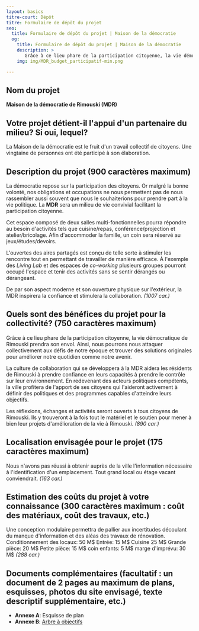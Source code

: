 ```yaml
---
layout: basics
titre-court: Dépôt
titre: Formulaire de dépôt du projet
seo:
  title: Formulaire de dépôt du projet | Maison de la démocratie
  og:
    title: Formulaire de dépôt du projet | Maison de la démocratie
    description: >
       Grâce à ce lieu phare de la participation citoyenne, la vie démocratique de Rimouski prendra son envol. Ainsi, nous pourrons nous attaquer collectivement aux défis de notre époque et trouver des solutions originales pour améliorer notre quotidien comme notre avenir.
    img: img/MDR_budget_participatif-min.png

---
```


## Nom du projet

**Maison de la démocratie de Rimouski (MDR)**

## Votre projet détient-il l'appui d'un partenaire du milieu? Si oui, lequel?

La Maison de la démocratie est le fruit d'un travail collectif de citoyens. Une vingtaine de personnes ont été participé à son élaboration.

## Description du projet (900 caractères maximum)

La démocratie repose sur la participation des citoyens. Or malgré la bonne volonté, nos obligations et occupations ne nous permettent pas de nous rassembler aussi souvent que nous le souhaiterions pour prendre part à la vie politique. La **MDR** sera un milieu de vie convivial facilitant la participation citoyenne.

Cet espace composé de deux salles multi-fonctionnelles pourra répondre au besoin d'activités tels que cuisine/repas, conférence/projection et atelier/bricolage. Afin d'accommoder la famille, un coin sera réservé au jeux/études/devoirs.

L'ouvertes des aires partagés est conçu de telle sorte à stimuler les rencontre tout en permettant de travailler de manière efficace. À l'exemple des *Living Lab* et des espaces de *co-working* plusieurs groupes pourront occupé l'espace et tenir des activités sans se sentir dérangés ou dérangeant.

De par son aspect moderne et son ouverture physique sur l'extérieur, la MDR inspirera la confiance et stimulera la collaboration. *(1007 car.)*

## Quels sont des bénéfices du projet pour la collectivité? (750 caractères maximum)

Grâce à ce lieu phare de la participation citoyenne, la vie démocratique de Rimouski prendra son envol. Ainsi, nous pourrons nous attaquer collectivement aux défis de notre époque et trouver des solutions originales pour améliorer notre quotidien comme notre avenir.

La culture de collaboration qui se développera à la MDR aidera les résidents de Rimouski à prendre confiance en leurs capacités à prendre le contrôle sur leur environnement. En redevenant des acteurs politiques compétents, la ville profitera de l'apport de ses citoyens qui l'aideront activement à définir des politiques et des programmes capables d'atteindre leurs objectifs.

Les réflexions, échanges et activités seront ouverts à tous citoyens de Rimouski. Ils y trouveront à la fois tout le matériel et le soutien pour mener à bien leur projets d'amélioration de la vie à Rimouski. *(890 car.)*


## Localisation envisagée pour le projet (175 caractères maximum)

  Nous n'avons pas réussi à obtenir auprès de la ville l'information nécessaire à l'identification d'un emplacement. Tout grand local ou étage vacant conviendrait.  *(163 car.)*


## Estimation des coûts du projet à votre connaissance (300 caractères maximum : coût des matériaux, coût des travaux, etc.)

Une conception modulaire permettra de pallier aux incertitudes découlant du manque d'information et des aléas des travaux de rénovation.
Conditionnement des locaux: 50 M$
Entrée: 15 M$
Cuisine 25 M$
Grande pièce: 20 M$
Petite pièce: 15 M$
coin enfants: 5 M$
marge d'imprévu: 30 M$ *(288 car.)*


## Documents complémentaires (facultatif : un document de 2 pages au maximum de plans, esquisses, photos du site envisagé, texte descriptif supplémentaire, etc.)

  - **Annexe A**: Esquisse de plan
  - **Annexe B**: [Arbre à objectifs]({{site.url}}{{site.baseurl}}/img/objectifs.jpg)
